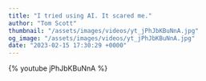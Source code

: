 ```yaml
---
title: "I tried using AI. It scared me."
author: "Tom Scott"
thumbnail: "/assets/images/videos/yt_jPhJbKBuNnA.jpg"
og_image: "/assets/images/videos/yt_jPhJbKBuNnA.jpg"
date: "2023-02-15 17:30:29 +0000"
---
```


{% youtube jPhJbKBuNnA %}